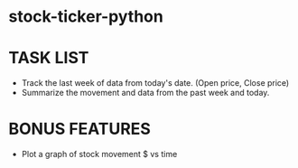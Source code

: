 # stock-ticker-python



# TASK LIST 
- Track the last week of data from today's date. (Open price, Close price)
- Summarize the movement and data from the past week and today. 


# BONUS FEATURES
- Plot a graph of stock movement $ vs time